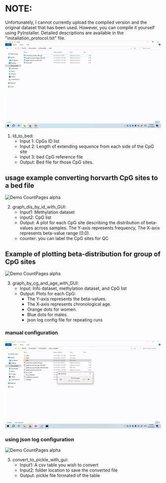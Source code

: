 # NOTE:
Unfortunately, I cannot currently upload the compiled version and the original dataset that has been used. 
However, you can compile it yourself using PyInstaller. 
Detailed descriptions are available in the "installation_protocol.txt" file.
![Demo CountPages alpha](https://github.com/noadrow/Compiled_CpG_methylation_tools/blob/main/Gifs/pyinstaller.gif?raw=true)

1) Id_to_bed:
   - Input 1: CpGs ID list
   - Input 2: Length of extending sequence from each side of the CpG site
   - input 3: bed CpG reference file
   - Output: Bed file for those CpG sites.
   
## usage example converting horvarth CpG sites to a bed file
![Demo CountPages alpha](https://github.com/noadrow/Compiled_CpG_methylation_tools/blob/main/Gifs/ID_TO_%20BED.gif?raw=true)

2) graph_dis_by_id_with_GUI:
   - Input1: Methylation dataset
   - input2: CpG list
   - Output: A plot for each CpG site
     describing the distribution of
     beta-values across samples.
     The Y-axis represents frequency,
     The X-axis represents beta-value range (0.0).
   - counter: you can label the CpG sites for QC
## Example of plotting beta-distribution for group of CpG sites 
![Demo CountPages alpha](https://github.com/noadrow/Compiled_CpG_methylation_tools/blob/main/Gifs/DIS_PLOT.gif?raw=true)

3) graph_by_cg_and_age_with_GUI:
   - Input: Info dataset, methylation dataset, and CpG list
   - Output: Plots for each CpG:
     - The Y-axis represents the beta-values.
     - The X-axis represents chronological age.
     - Orange dots for women.
     - Blue dots for males.
     - json log config file for repeating runs
### manual configuration
![Demo CountPages alpha](https://github.com/noadrow/Compiled_CpG_methylation_tools/blob/main/Gifs/MHET_TO_AGE.gif?raw=true)

### using json log configuration
![Demo CountPages alpha](https://github.com/noadrow/Compiled_CpG_methylation_tools/blob/main/Gifs/METH_TO_AGE_json.gif?raw=true)

3) convert_to_pickle_with_gui:
   - Input1: A csv table you wish to convert
   - Input2: folder location to save the converted file 
   - Output: pickle file formated of the table 
